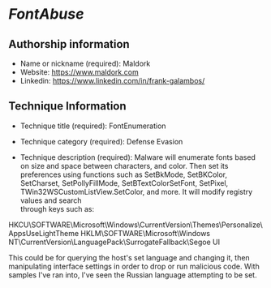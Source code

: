 # *FontAbuse*

## Authorship information
* Name or nickname (required): Maldork
* Website: https://www.maldork.com
* Linkedin: https://www.linkedin.com/in/frank-galambos/
  
## Technique Information
* Technique title (required): FontEnumeration
* Technique category (required): Defense Evasion

* Technique description (required): Malware will enumerate fonts based on size and space between characters, and color. Then 
set its preferences using functions such as SetBkMode, SetBKColor, SetCharset, SetPollyFillMode, SetBTextColorSetFont, 
SetPixel, TWin32WSCustomListView.SetColor, and more. It will modify registry values and search  
through keys such as:

HKCU\SOFTWARE\Microsoft\Windows\CurrentVersion\Themes\Personalize\AppsUseLightTheme
HKLM\SOFTWARE\Microsoft\Windows NT\CurrentVersion\LanguagePack\SurrogateFallback\Segoe UI

This could be for querying the host's set language and changing it, then manipulating interface settings in order to drop or 
run malicious code. With samples I've ran into, I've seen the Russian language attempting to be set. 
